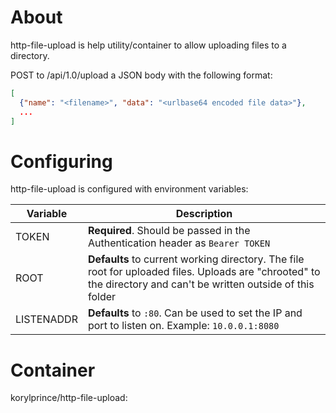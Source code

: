 # About

http-file-upload is help utility/container to allow uploading files to a directory.

POST to /api/1.0/upload a JSON body with the following format:

```json
[
  {"name": "<filename>", "data": "<urlbase64 encoded file data>"},
  ...
]
```

# Configuring

http-file-upload is configured with environment variables:

Variable | Description
-------- | -----
TOKEN | **Required**. Should be passed in the Authentication header as `Bearer TOKEN`
ROOT | **Defaults** to current working directory. The file root for uploaded files. Uploads are "chrooted" to the directory and can't be written outside of this folder
LISTENADDR | **Defaults** to `:80`. Can be used to set the IP and port to listen on. Example: `10.0.0.1:8080`

# Container

korylprince/http-file-upload:<version>
